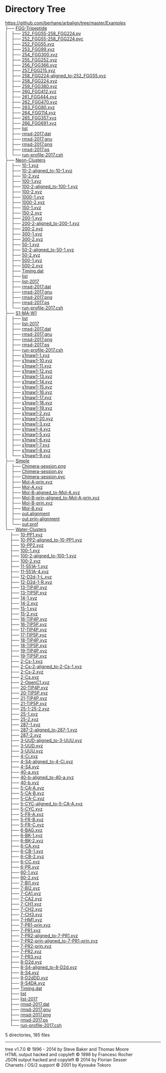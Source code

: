 Directory Tree
==============

<a href="https://github.com/berhane/arbalign/tree/master/Examples" class="NORM">https://github.com/berhane/arbalign/tree/master/Examples</a>  
├──
<a href="https://github.com/berhane/arbalign/tree/master/Examples/FGG-Tripeptide/" class="DIR">FGG-Tripeptide</a>  
│   ├──
<a href="https://github.com/berhane/arbalign/tree/master/Examples/FGG-Tripeptide/252_FGG55-258_FGG224.py" class="NORM">252_FGG55-258_FGG224.py</a>  
│   ├──
<a href="https://github.com/berhane/arbalign/tree/master/Examples/FGG-Tripeptide/252_FGG55-258_FGG224.pyc" class="NORM">252_FGG55-258_FGG224.pyc</a>  
│   ├──
<a href="https://github.com/berhane/arbalign/tree/master/Examples/FGG-Tripeptide/252_FGG55.xyz" class="NORM">252_FGG55.xyz</a>  
│   ├──
<a href="https://github.com/berhane/arbalign/tree/master/Examples/FGG-Tripeptide/253_FGG99.xyz" class="NORM">253_FGG99.xyz</a>  
│   ├──
<a href="https://github.com/berhane/arbalign/tree/master/Examples/FGG-Tripeptide/254_FGG300.xyz" class="NORM">254_FGG300.xyz</a>  
│   ├──
<a href="https://github.com/berhane/arbalign/tree/master/Examples/FGG-Tripeptide/255_FGG252.xyz" class="NORM">255_FGG252.xyz</a>  
│   ├──
<a href="https://github.com/berhane/arbalign/tree/master/Examples/FGG-Tripeptide/256_FGG366.xyz" class="NORM">256_FGG366.xyz</a>  
│   ├──
<a href="https://github.com/berhane/arbalign/tree/master/Examples/FGG-Tripeptide/257_FGG215.xyz" class="NORM">257_FGG215.xyz</a>  
│   ├──
<a href="https://github.com/berhane/arbalign/tree/master/Examples/FGG-Tripeptide/258_FGG224-aligned_to-252_FGG55.xyz" class="NORM">258_FGG224-aligned_to-252_FGG55.xyz</a>  
│   ├──
<a href="https://github.com/berhane/arbalign/tree/master/Examples/FGG-Tripeptide/258_FGG224.xyz" class="NORM">258_FGG224.xyz</a>  
│   ├──
<a href="https://github.com/berhane/arbalign/tree/master/Examples/FGG-Tripeptide/259_FGG380.xyz" class="NORM">259_FGG380.xyz</a>  
│   ├──
<a href="https://github.com/berhane/arbalign/tree/master/Examples/FGG-Tripeptide/260_FGG412.xyz" class="NORM">260_FGG412.xyz</a>  
│   ├──
<a href="https://github.com/berhane/arbalign/tree/master/Examples/FGG-Tripeptide/261_FGG444.xyz" class="NORM">261_FGG444.xyz</a>  
│   ├──
<a href="https://github.com/berhane/arbalign/tree/master/Examples/FGG-Tripeptide/262_FGG470.xyz" class="NORM">262_FGG470.xyz</a>  
│   ├──
<a href="https://github.com/berhane/arbalign/tree/master/Examples/FGG-Tripeptide/263_FGG80.xyz" class="NORM">263_FGG80.xyz</a>  
│   ├──
<a href="https://github.com/berhane/arbalign/tree/master/Examples/FGG-Tripeptide/264_FGG114.xyz" class="NORM">264_FGG114.xyz</a>  
│   ├──
<a href="https://github.com/berhane/arbalign/tree/master/Examples/FGG-Tripeptide/265_FGG357.xyz" class="NORM">265_FGG357.xyz</a>  
│   ├──
<a href="https://github.com/berhane/arbalign/tree/master/Examples/FGG-Tripeptide/266_FGG691.xyz" class="NORM">266_FGG691.xyz</a>  
│   ├──
<a href="https://github.com/berhane/arbalign/tree/master/Examples/FGG-Tripeptide/list" class="NORM">list</a>  
│   ├──
<a href="https://github.com/berhane/arbalign/tree/master/Examples/FGG-Tripeptide/rmsd-2017.dat" class="NORM">rmsd-2017.dat</a>  
│   ├──
<a href="https://github.com/berhane/arbalign/tree/master/Examples/FGG-Tripeptide/rmsd-2017.gnu" class="NORM">rmsd-2017.gnu</a>  
│   ├──
<a href="https://github.com/berhane/arbalign/tree/master/Examples/FGG-Tripeptide/rmsd-2017.png" class="NORM">rmsd-2017.png</a>  
│   ├──
<a href="https://github.com/berhane/arbalign/tree/master/Examples/FGG-Tripeptide/rmsd-2017.ps" class="NORM">rmsd-2017.ps</a>  
│   └──
<a href="https://github.com/berhane/arbalign/tree/master/Examples/FGG-Tripeptide/run-profile-2017.csh" class="NORM">run-profile-2017.csh</a>  
├──
<a href="https://github.com/berhane/arbalign/tree/master/Examples/Neon-Clusters/" class="DIR">Neon-Clusters</a>  
│   ├──
<a href="https://github.com/berhane/arbalign/tree/master/Examples/Neon-Clusters/10-1.xyz" class="NORM">10-1.xyz</a>  
│   ├──
<a href="https://github.com/berhane/arbalign/tree/master/Examples/Neon-Clusters/10-2-aligned_to-10-1.xyz" class="NORM">10-2-aligned_to-10-1.xyz</a>  
│   ├──
<a href="https://github.com/berhane/arbalign/tree/master/Examples/Neon-Clusters/10-2.xyz" class="NORM">10-2.xyz</a>  
│   ├──
<a href="https://github.com/berhane/arbalign/tree/master/Examples/Neon-Clusters/100-1.xyz" class="NORM">100-1.xyz</a>  
│   ├──
<a href="https://github.com/berhane/arbalign/tree/master/Examples/Neon-Clusters/100-2-aligned_to-100-1.xyz" class="NORM">100-2-aligned_to-100-1.xyz</a>  
│   ├──
<a href="https://github.com/berhane/arbalign/tree/master/Examples/Neon-Clusters/100-2.xyz" class="NORM">100-2.xyz</a>  
│   ├──
<a href="https://github.com/berhane/arbalign/tree/master/Examples/Neon-Clusters/1000-1.xyz" class="NORM">1000-1.xyz</a>  
│   ├──
<a href="https://github.com/berhane/arbalign/tree/master/Examples/Neon-Clusters/1000-2.xyz" class="NORM">1000-2.xyz</a>  
│   ├──
<a href="https://github.com/berhane/arbalign/tree/master/Examples/Neon-Clusters/150-1.xyz" class="NORM">150-1.xyz</a>  
│   ├──
<a href="https://github.com/berhane/arbalign/tree/master/Examples/Neon-Clusters/150-2.xyz" class="NORM">150-2.xyz</a>  
│   ├──
<a href="https://github.com/berhane/arbalign/tree/master/Examples/Neon-Clusters/200-1.xyz" class="NORM">200-1.xyz</a>  
│   ├──
<a href="https://github.com/berhane/arbalign/tree/master/Examples/Neon-Clusters/200-2-aligned_to-200-1.xyz" class="NORM">200-2-aligned_to-200-1.xyz</a>  
│   ├──
<a href="https://github.com/berhane/arbalign/tree/master/Examples/Neon-Clusters/200-2.xyz" class="NORM">200-2.xyz</a>  
│   ├──
<a href="https://github.com/berhane/arbalign/tree/master/Examples/Neon-Clusters/300-1.xyz" class="NORM">300-1.xyz</a>  
│   ├──
<a href="https://github.com/berhane/arbalign/tree/master/Examples/Neon-Clusters/300-2.xyz" class="NORM">300-2.xyz</a>  
│   ├──
<a href="https://github.com/berhane/arbalign/tree/master/Examples/Neon-Clusters/50-1.xyz" class="NORM">50-1.xyz</a>  
│   ├──
<a href="https://github.com/berhane/arbalign/tree/master/Examples/Neon-Clusters/50-2-aligned_to-50-1.xyz" class="NORM">50-2-aligned_to-50-1.xyz</a>  
│   ├──
<a href="https://github.com/berhane/arbalign/tree/master/Examples/Neon-Clusters/50-2.xyz" class="NORM">50-2.xyz</a>  
│   ├──
<a href="https://github.com/berhane/arbalign/tree/master/Examples/Neon-Clusters/500-1.xyz" class="NORM">500-1.xyz</a>  
│   ├──
<a href="https://github.com/berhane/arbalign/tree/master/Examples/Neon-Clusters/500-2.xyz" class="NORM">500-2.xyz</a>  
│   ├──
<a href="https://github.com/berhane/arbalign/tree/master/Examples/Neon-Clusters/Timing.dat" class="NORM">Timing.dat</a>  
│   ├──
<a href="https://github.com/berhane/arbalign/tree/master/Examples/Neon-Clusters/list" class="NORM">list</a>  
│   ├──
<a href="https://github.com/berhane/arbalign/tree/master/Examples/Neon-Clusters/list-2017" class="NORM">list-2017</a>  
│   ├──
<a href="https://github.com/berhane/arbalign/tree/master/Examples/Neon-Clusters/rmsd-2017.dat" class="NORM">rmsd-2017.dat</a>  
│   ├──
<a href="https://github.com/berhane/arbalign/tree/master/Examples/Neon-Clusters/rmsd-2017.gnu" class="NORM">rmsd-2017.gnu</a>  
│   ├──
<a href="https://github.com/berhane/arbalign/tree/master/Examples/Neon-Clusters/rmsd-2017.png" class="NORM">rmsd-2017.png</a>  
│   ├──
<a href="https://github.com/berhane/arbalign/tree/master/Examples/Neon-Clusters/rmsd-2017.ps" class="NORM">rmsd-2017.ps</a>  
│   └──
<a href="https://github.com/berhane/arbalign/tree/master/Examples/Neon-Clusters/run-profile-2017.csh" class="NORM">run-profile-2017.csh</a>  
├──
<a href="https://github.com/berhane/arbalign/tree/master/Examples/S1-MA-W1/" class="DIR">S1-MA-W1</a>  
│   ├──
<a href="https://github.com/berhane/arbalign/tree/master/Examples/S1-MA-W1/list" class="NORM">list</a>  
│   ├──
<a href="https://github.com/berhane/arbalign/tree/master/Examples/S1-MA-W1/list-2017" class="NORM">list-2017</a>  
│   ├──
<a href="https://github.com/berhane/arbalign/tree/master/Examples/S1-MA-W1/rmsd-2017.dat" class="NORM">rmsd-2017.dat</a>  
│   ├──
<a href="https://github.com/berhane/arbalign/tree/master/Examples/S1-MA-W1/rmsd-2017.gnu" class="NORM">rmsd-2017.gnu</a>  
│   ├──
<a href="https://github.com/berhane/arbalign/tree/master/Examples/S1-MA-W1/rmsd-2017.png" class="NORM">rmsd-2017.png</a>  
│   ├──
<a href="https://github.com/berhane/arbalign/tree/master/Examples/S1-MA-W1/rmsd-2017.ps" class="NORM">rmsd-2017.ps</a>  
│   ├──
<a href="https://github.com/berhane/arbalign/tree/master/Examples/S1-MA-W1/run-profile-2017.csh" class="NORM">run-profile-2017.csh</a>  
│   ├──
<a href="https://github.com/berhane/arbalign/tree/master/Examples/S1-MA-W1/s1maw1-1.xyz" class="NORM">s1maw1-1.xyz</a>  
│   ├──
<a href="https://github.com/berhane/arbalign/tree/master/Examples/S1-MA-W1/s1maw1-10.xyz" class="NORM">s1maw1-10.xyz</a>  
│   ├──
<a href="https://github.com/berhane/arbalign/tree/master/Examples/S1-MA-W1/s1maw1-11.xyz" class="NORM">s1maw1-11.xyz</a>  
│   ├──
<a href="https://github.com/berhane/arbalign/tree/master/Examples/S1-MA-W1/s1maw1-12.xyz" class="NORM">s1maw1-12.xyz</a>  
│   ├──
<a href="https://github.com/berhane/arbalign/tree/master/Examples/S1-MA-W1/s1maw1-13.xyz" class="NORM">s1maw1-13.xyz</a>  
│   ├──
<a href="https://github.com/berhane/arbalign/tree/master/Examples/S1-MA-W1/s1maw1-14.xyz" class="NORM">s1maw1-14.xyz</a>  
│   ├──
<a href="https://github.com/berhane/arbalign/tree/master/Examples/S1-MA-W1/s1maw1-15.xyz" class="NORM">s1maw1-15.xyz</a>  
│   ├──
<a href="https://github.com/berhane/arbalign/tree/master/Examples/S1-MA-W1/s1maw1-16.xyz" class="NORM">s1maw1-16.xyz</a>  
│   ├──
<a href="https://github.com/berhane/arbalign/tree/master/Examples/S1-MA-W1/s1maw1-17.xyz" class="NORM">s1maw1-17.xyz</a>  
│   ├──
<a href="https://github.com/berhane/arbalign/tree/master/Examples/S1-MA-W1/s1maw1-18.xyz" class="NORM">s1maw1-18.xyz</a>  
│   ├──
<a href="https://github.com/berhane/arbalign/tree/master/Examples/S1-MA-W1/s1maw1-19.xyz" class="NORM">s1maw1-19.xyz</a>  
│   ├──
<a href="https://github.com/berhane/arbalign/tree/master/Examples/S1-MA-W1/s1maw1-2.xyz" class="NORM">s1maw1-2.xyz</a>  
│   ├──
<a href="https://github.com/berhane/arbalign/tree/master/Examples/S1-MA-W1/s1maw1-20.xyz" class="NORM">s1maw1-20.xyz</a>  
│   ├──
<a href="https://github.com/berhane/arbalign/tree/master/Examples/S1-MA-W1/s1maw1-3.xyz" class="NORM">s1maw1-3.xyz</a>  
│   ├──
<a href="https://github.com/berhane/arbalign/tree/master/Examples/S1-MA-W1/s1maw1-4.xyz" class="NORM">s1maw1-4.xyz</a>  
│   ├──
<a href="https://github.com/berhane/arbalign/tree/master/Examples/S1-MA-W1/s1maw1-5.xyz" class="NORM">s1maw1-5.xyz</a>  
│   ├──
<a href="https://github.com/berhane/arbalign/tree/master/Examples/S1-MA-W1/s1maw1-6.xyz" class="NORM">s1maw1-6.xyz</a>  
│   ├──
<a href="https://github.com/berhane/arbalign/tree/master/Examples/S1-MA-W1/s1maw1-7.xyz" class="NORM">s1maw1-7.xyz</a>  
│   ├──
<a href="https://github.com/berhane/arbalign/tree/master/Examples/S1-MA-W1/s1maw1-8.xyz" class="NORM">s1maw1-8.xyz</a>  
│   └──
<a href="https://github.com/berhane/arbalign/tree/master/Examples/S1-MA-W1/s1maw1-9.xyz" class="NORM">s1maw1-9.xyz</a>  
├──
<a href="https://github.com/berhane/arbalign/tree/master/Examples/Simple/" class="DIR">Simple</a>  
│   ├──
<a href="https://github.com/berhane/arbalign/tree/master/Examples/Simple/Chimera-session.png" class="NORM">Chimera-session.png</a>  
│   ├──
<a href="https://github.com/berhane/arbalign/tree/master/Examples/Simple/Chimera-session.py" class="NORM">Chimera-session.py</a>  
│   ├──
<a href="https://github.com/berhane/arbalign/tree/master/Examples/Simple/Chimera-session.pyc" class="NORM">Chimera-session.pyc</a>  
│   ├──
<a href="https://github.com/berhane/arbalign/tree/master/Examples/Simple/Mol-A-prin.xyz" class="NORM">Mol-A-prin.xyz</a>  
│   ├──
<a href="https://github.com/berhane/arbalign/tree/master/Examples/Simple/Mol-A.xyz" class="NORM">Mol-A.xyz</a>  
│   ├──
<a href="https://github.com/berhane/arbalign/tree/master/Examples/Simple/Mol-B-aligned_to-Mol-A.xyz" class="NORM">Mol-B-aligned_to-Mol-A.xyz</a>  
│   ├──
<a href="https://github.com/berhane/arbalign/tree/master/Examples/Simple/Mol-B-prin-aligned_to-Mol-A-prin.xyz" class="NORM">Mol-B-prin-aligned_to-Mol-A-prin.xyz</a>  
│   ├──
<a href="https://github.com/berhane/arbalign/tree/master/Examples/Simple/Mol-B-prin.xyz" class="NORM">Mol-B-prin.xyz</a>  
│   ├──
<a href="https://github.com/berhane/arbalign/tree/master/Examples/Simple/Mol-B.xyz" class="NORM">Mol-B.xyz</a>  
│   ├──
<a href="https://github.com/berhane/arbalign/tree/master/Examples/Simple/out.alignment" class="NORM">out.alignment</a>  
│   ├──
<a href="https://github.com/berhane/arbalign/tree/master/Examples/Simple/out.prin-alignment" class="NORM">out.prin-alignment</a>  
│   └──
<a href="https://github.com/berhane/arbalign/tree/master/Examples/Simple/out.prof" class="NORM">out.prof</a>  
└──
<a href="https://github.com/berhane/arbalign/tree/master/Examples/Water-Clusters/" class="DIR">Water-Clusters</a>  
    ├──
<a href="https://github.com/berhane/arbalign/tree/master/Examples/Water-Clusters/10-PP1.xyz" class="NORM">10-PP1.xyz</a>  
    ├──
<a href="https://github.com/berhane/arbalign/tree/master/Examples/Water-Clusters/10-PP2-aligned_to-10-PP1.xyz" class="NORM">10-PP2-aligned_to-10-PP1.xyz</a>  
    ├──
<a href="https://github.com/berhane/arbalign/tree/master/Examples/Water-Clusters/10-PP2.xyz" class="NORM">10-PP2.xyz</a>  
    ├──
<a href="https://github.com/berhane/arbalign/tree/master/Examples/Water-Clusters/100-1.xyz" class="NORM">100-1.xyz</a>  
    ├──
<a href="https://github.com/berhane/arbalign/tree/master/Examples/Water-Clusters/100-2-aligned_to-100-1.xyz" class="NORM">100-2-aligned_to-100-1.xyz</a>  
    ├──
<a href="https://github.com/berhane/arbalign/tree/master/Examples/Water-Clusters/100-2.xyz" class="NORM">100-2.xyz</a>  
    ├──
<a href="https://github.com/berhane/arbalign/tree/master/Examples/Water-Clusters/11-551A-1.xyz" class="NORM">11-551A-1.xyz</a>  
    ├──
<a href="https://github.com/berhane/arbalign/tree/master/Examples/Water-Clusters/11-551A-4.xyz" class="NORM">11-551A-4.xyz</a>  
    ├──
<a href="https://github.com/berhane/arbalign/tree/master/Examples/Water-Clusters/12-D2d-1-L.xyz" class="NORM">12-D2d-1-L.xyz</a>  
    ├──
<a href="https://github.com/berhane/arbalign/tree/master/Examples/Water-Clusters/12-D2d-1-R.xyz" class="NORM">12-D2d-1-R.xyz</a>  
    ├──
<a href="https://github.com/berhane/arbalign/tree/master/Examples/Water-Clusters/13-TIP4P.xyz" class="NORM">13-TIP4P.xyz</a>  
    ├──
<a href="https://github.com/berhane/arbalign/tree/master/Examples/Water-Clusters/13-TIP5P.xyz" class="NORM">13-TIP5P.xyz</a>  
    ├──
<a href="https://github.com/berhane/arbalign/tree/master/Examples/Water-Clusters/14-1.xyz" class="NORM">14-1.xyz</a>  
    ├──
<a href="https://github.com/berhane/arbalign/tree/master/Examples/Water-Clusters/14-2.xyz" class="NORM">14-2.xyz</a>  
    ├──
<a href="https://github.com/berhane/arbalign/tree/master/Examples/Water-Clusters/15-1.xyz" class="NORM">15-1.xyz</a>  
    ├──
<a href="https://github.com/berhane/arbalign/tree/master/Examples/Water-Clusters/15-2.xyz" class="NORM">15-2.xyz</a>  
    ├──
<a href="https://github.com/berhane/arbalign/tree/master/Examples/Water-Clusters/16-TIP4P.xyz" class="NORM">16-TIP4P.xyz</a>  
    ├──
<a href="https://github.com/berhane/arbalign/tree/master/Examples/Water-Clusters/16-TIP5P.xyz" class="NORM">16-TIP5P.xyz</a>  
    ├──
<a href="https://github.com/berhane/arbalign/tree/master/Examples/Water-Clusters/17-TIP4P.xyz" class="NORM">17-TIP4P.xyz</a>  
    ├──
<a href="https://github.com/berhane/arbalign/tree/master/Examples/Water-Clusters/17-TIP5P.xyz" class="NORM">17-TIP5P.xyz</a>  
    ├──
<a href="https://github.com/berhane/arbalign/tree/master/Examples/Water-Clusters/18-TIP4P.xyz" class="NORM">18-TIP4P.xyz</a>  
    ├──
<a href="https://github.com/berhane/arbalign/tree/master/Examples/Water-Clusters/18-TIP5P.xyz" class="NORM">18-TIP5P.xyz</a>  
    ├──
<a href="https://github.com/berhane/arbalign/tree/master/Examples/Water-Clusters/19-TIP4P.xyz" class="NORM">19-TIP4P.xyz</a>  
    ├──
<a href="https://github.com/berhane/arbalign/tree/master/Examples/Water-Clusters/19-TIP5P.xyz" class="NORM">19-TIP5P.xyz</a>  
    ├──
<a href="https://github.com/berhane/arbalign/tree/master/Examples/Water-Clusters/2-Cs-1.xyz" class="NORM">2-Cs-1.xyz</a>  
    ├──
<a href="https://github.com/berhane/arbalign/tree/master/Examples/Water-Clusters/2-Cs-2-aligned_to-2-Cs-1.xyz" class="NORM">2-Cs-2-aligned_to-2-Cs-1.xyz</a>  
    ├──
<a href="https://github.com/berhane/arbalign/tree/master/Examples/Water-Clusters/2-Cs-2.xyz" class="NORM">2-Cs-2.xyz</a>  
    ├──
<a href="https://github.com/berhane/arbalign/tree/master/Examples/Water-Clusters/2-Cs.xyz" class="NORM">2-Cs.xyz</a>  
    ├──
<a href="https://github.com/berhane/arbalign/tree/master/Examples/Water-Clusters/2-OpenC1.xyz" class="NORM">2-OpenC1.xyz</a>  
    ├──
<a href="https://github.com/berhane/arbalign/tree/master/Examples/Water-Clusters/20-TIP4P.xyz" class="NORM">20-TIP4P.xyz</a>  
    ├──
<a href="https://github.com/berhane/arbalign/tree/master/Examples/Water-Clusters/20-TIP5P.xyz" class="NORM">20-TIP5P.xyz</a>  
    ├──
<a href="https://github.com/berhane/arbalign/tree/master/Examples/Water-Clusters/21-TIP4P.xyz" class="NORM">21-TIP4P.xyz</a>  
    ├──
<a href="https://github.com/berhane/arbalign/tree/master/Examples/Water-Clusters/21-TIP5P.xyz" class="NORM">21-TIP5P.xyz</a>  
    ├──
<a href="https://github.com/berhane/arbalign/tree/master/Examples/Water-Clusters/25-1-25-2.xyz" class="NORM">25-1-25-2.xyz</a>  
    ├──
<a href="https://github.com/berhane/arbalign/tree/master/Examples/Water-Clusters/25-1.xyz" class="NORM">25-1.xyz</a>  
    ├──
<a href="https://github.com/berhane/arbalign/tree/master/Examples/Water-Clusters/25-2.xyz" class="NORM">25-2.xyz</a>  
    ├──
<a href="https://github.com/berhane/arbalign/tree/master/Examples/Water-Clusters/287-1.xyz" class="NORM">287-1.xyz</a>  
    ├──
<a href="https://github.com/berhane/arbalign/tree/master/Examples/Water-Clusters/287-2-aligned_to-287-1.xyz" class="NORM">287-2-aligned_to-287-1.xyz</a>  
    ├──
<a href="https://github.com/berhane/arbalign/tree/master/Examples/Water-Clusters/287-2.xyz" class="NORM">287-2.xyz</a>  
    ├──
<a href="https://github.com/berhane/arbalign/tree/master/Examples/Water-Clusters/3-UUD-aligned_to-3-UUU.xyz" class="NORM">3-UUD-aligned_to-3-UUU.xyz</a>  
    ├──
<a href="https://github.com/berhane/arbalign/tree/master/Examples/Water-Clusters/3-UUD.xyz" class="NORM">3-UUD.xyz</a>  
    ├──
<a href="https://github.com/berhane/arbalign/tree/master/Examples/Water-Clusters/3-UUU.xyz" class="NORM">3-UUU.xyz</a>  
    ├──
<a href="https://github.com/berhane/arbalign/tree/master/Examples/Water-Clusters/4-Ci.xyz" class="NORM">4-Ci.xyz</a>  
    ├──
<a href="https://github.com/berhane/arbalign/tree/master/Examples/Water-Clusters/4-S4-aligned_to-4-Ci.xyz" class="NORM">4-S4-aligned_to-4-Ci.xyz</a>  
    ├──
<a href="https://github.com/berhane/arbalign/tree/master/Examples/Water-Clusters/4-S4.xyz" class="NORM">4-S4.xyz</a>  
    ├──
<a href="https://github.com/berhane/arbalign/tree/master/Examples/Water-Clusters/40-a.xyz" class="NORM">40-a.xyz</a>  
    ├──
<a href="https://github.com/berhane/arbalign/tree/master/Examples/Water-Clusters/40-b-aligned_to-40-a.xyz" class="NORM">40-b-aligned_to-40-a.xyz</a>  
    ├──
<a href="https://github.com/berhane/arbalign/tree/master/Examples/Water-Clusters/40-b.xyz" class="NORM">40-b.xyz</a>  
    ├──
<a href="https://github.com/berhane/arbalign/tree/master/Examples/Water-Clusters/5-CA-A.xyz" class="NORM">5-CA-A.xyz</a>  
    ├──
<a href="https://github.com/berhane/arbalign/tree/master/Examples/Water-Clusters/5-CA-B.xyz" class="NORM">5-CA-B.xyz</a>  
    ├──
<a href="https://github.com/berhane/arbalign/tree/master/Examples/Water-Clusters/5-CA-C.xyz" class="NORM">5-CA-C.xyz</a>  
    ├──
<a href="https://github.com/berhane/arbalign/tree/master/Examples/Water-Clusters/5-CYC-aligned_to-5-CA-A.xyz" class="NORM">5-CYC-aligned_to-5-CA-A.xyz</a>  
    ├──
<a href="https://github.com/berhane/arbalign/tree/master/Examples/Water-Clusters/5-CYC.xyz" class="NORM">5-CYC.xyz</a>  
    ├──
<a href="https://github.com/berhane/arbalign/tree/master/Examples/Water-Clusters/5-FR-A.xyz" class="NORM">5-FR-A.xyz</a>  
    ├──
<a href="https://github.com/berhane/arbalign/tree/master/Examples/Water-Clusters/5-FR-B.xyz" class="NORM">5-FR-B.xyz</a>  
    ├──
<a href="https://github.com/berhane/arbalign/tree/master/Examples/Water-Clusters/5-FR-C.xyz" class="NORM">5-FR-C.xyz</a>  
    ├──
<a href="https://github.com/berhane/arbalign/tree/master/Examples/Water-Clusters/6-BAG.xyz" class="NORM">6-BAG.xyz</a>  
    ├──
<a href="https://github.com/berhane/arbalign/tree/master/Examples/Water-Clusters/6-BK-1.xyz" class="NORM">6-BK-1.xyz</a>  
    ├──
<a href="https://github.com/berhane/arbalign/tree/master/Examples/Water-Clusters/6-BK-2.xyz" class="NORM">6-BK-2.xyz</a>  
    ├──
<a href="https://github.com/berhane/arbalign/tree/master/Examples/Water-Clusters/6-CA.xyz" class="NORM">6-CA.xyz</a>  
    ├──
<a href="https://github.com/berhane/arbalign/tree/master/Examples/Water-Clusters/6-CB-1.xyz" class="NORM">6-CB-1.xyz</a>  
    ├──
<a href="https://github.com/berhane/arbalign/tree/master/Examples/Water-Clusters/6-CB-2.xyz" class="NORM">6-CB-2.xyz</a>  
    ├──
<a href="https://github.com/berhane/arbalign/tree/master/Examples/Water-Clusters/6-CC.xyz" class="NORM">6-CC.xyz</a>  
    ├──
<a href="https://github.com/berhane/arbalign/tree/master/Examples/Water-Clusters/6-PR.xyz" class="NORM">6-PR.xyz</a>  
    ├──
<a href="https://github.com/berhane/arbalign/tree/master/Examples/Water-Clusters/60-1.xyz" class="NORM">60-1.xyz</a>  
    ├──
<a href="https://github.com/berhane/arbalign/tree/master/Examples/Water-Clusters/60-2.xyz" class="NORM">60-2.xyz</a>  
    ├──
<a href="https://github.com/berhane/arbalign/tree/master/Examples/Water-Clusters/7-BI1.xyz" class="NORM">7-BI1.xyz</a>  
    ├──
<a href="https://github.com/berhane/arbalign/tree/master/Examples/Water-Clusters/7-BI2.xyz" class="NORM">7-BI2.xyz</a>  
    ├──
<a href="https://github.com/berhane/arbalign/tree/master/Examples/Water-Clusters/7-CA1.xyz" class="NORM">7-CA1.xyz</a>  
    ├──
<a href="https://github.com/berhane/arbalign/tree/master/Examples/Water-Clusters/7-CA2.xyz" class="NORM">7-CA2.xyz</a>  
    ├──
<a href="https://github.com/berhane/arbalign/tree/master/Examples/Water-Clusters/7-CH1.xyz" class="NORM">7-CH1.xyz</a>  
    ├──
<a href="https://github.com/berhane/arbalign/tree/master/Examples/Water-Clusters/7-CH2.xyz" class="NORM">7-CH2.xyz</a>  
    ├──
<a href="https://github.com/berhane/arbalign/tree/master/Examples/Water-Clusters/7-CH3.xyz" class="NORM">7-CH3.xyz</a>  
    ├──
<a href="https://github.com/berhane/arbalign/tree/master/Examples/Water-Clusters/7-HM1.xyz" class="NORM">7-HM1.xyz</a>  
    ├──
<a href="https://github.com/berhane/arbalign/tree/master/Examples/Water-Clusters/7-PR1-prin.xyz" class="NORM">7-PR1-prin.xyz</a>  
    ├──
<a href="https://github.com/berhane/arbalign/tree/master/Examples/Water-Clusters/7-PR1.xyz" class="NORM">7-PR1.xyz</a>  
    ├──
<a href="https://github.com/berhane/arbalign/tree/master/Examples/Water-Clusters/7-PR2-aligned_to-7-PR1.xyz" class="NORM">7-PR2-aligned_to-7-PR1.xyz</a>  
    ├──
<a href="https://github.com/berhane/arbalign/tree/master/Examples/Water-Clusters/7-PR2-prin-aligned_to-7-PR1-prin.xyz" class="NORM">7-PR2-prin-aligned_to-7-PR1-prin.xyz</a>  
    ├──
<a href="https://github.com/berhane/arbalign/tree/master/Examples/Water-Clusters/7-PR2-prin.xyz" class="NORM">7-PR2-prin.xyz</a>  
    ├──
<a href="https://github.com/berhane/arbalign/tree/master/Examples/Water-Clusters/7-PR2.xyz" class="NORM">7-PR2.xyz</a>  
    ├──
<a href="https://github.com/berhane/arbalign/tree/master/Examples/Water-Clusters/7-PR3.xyz" class="NORM">7-PR3.xyz</a>  
    ├──
<a href="https://github.com/berhane/arbalign/tree/master/Examples/Water-Clusters/8-D2d.xyz" class="NORM">8-D2d.xyz</a>  
    ├──
<a href="https://github.com/berhane/arbalign/tree/master/Examples/Water-Clusters/8-S4-aligned_to-8-D2d.xyz" class="NORM">8-S4-aligned_to-8-D2d.xyz</a>  
    ├──
<a href="https://github.com/berhane/arbalign/tree/master/Examples/Water-Clusters/8-S4.xyz" class="NORM">8-S4.xyz</a>  
    ├──
<a href="https://github.com/berhane/arbalign/tree/master/Examples/Water-Clusters/9-D2dDD.xyz" class="NORM">9-D2dDD.xyz</a>  
    ├──
<a href="https://github.com/berhane/arbalign/tree/master/Examples/Water-Clusters/9-S4DA.xyz" class="NORM">9-S4DA.xyz</a>  
    ├──
<a href="https://github.com/berhane/arbalign/tree/master/Examples/Water-Clusters/Timing.dat" class="NORM">Timing.dat</a>  
    ├──
<a href="https://github.com/berhane/arbalign/tree/master/Examples/Water-Clusters/list" class="NORM">list</a>  
    ├──
<a href="https://github.com/berhane/arbalign/tree/master/Examples/Water-Clusters/list-2017" class="NORM">list-2017</a>  
    ├──
<a href="https://github.com/berhane/arbalign/tree/master/Examples/Water-Clusters/rmsd-2017.dat" class="NORM">rmsd-2017.dat</a>  
    ├──
<a href="https://github.com/berhane/arbalign/tree/master/Examples/Water-Clusters/rmsd-2017.gnu" class="NORM">rmsd-2017.gnu</a>  
    ├──
<a href="https://github.com/berhane/arbalign/tree/master/Examples/Water-Clusters/rmsd-2017.png" class="NORM">rmsd-2017.png</a>  
    ├──
<a href="https://github.com/berhane/arbalign/tree/master/Examples/Water-Clusters/rmsd-2017.ps" class="NORM">rmsd-2017.ps</a>  
    └──
<a href="https://github.com/berhane/arbalign/tree/master/Examples/Water-Clusters/run-profile-2017.csh" class="NORM">run-profile-2017.csh</a>  
  
  

5 directories, 185 files  
  

------------------------------------------------------------------------

tree v1.7.0 © 1996 - 2014 by Steve Baker and Thomas Moore  
HTML output hacked and copyleft © 1998 by Francesc Rocher  
JSON output hacked and copyleft © 2014 by Florian Sesser  
Charsets / OS/2 support © 2001 by Kyosuke Tokoro
